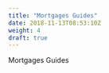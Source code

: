 ```yaml
---
title: "Mortgages Guides"
date: 2018-11-13T08:53:10Z
weight: 4
draft: true
---
```


Mortgages Guides
